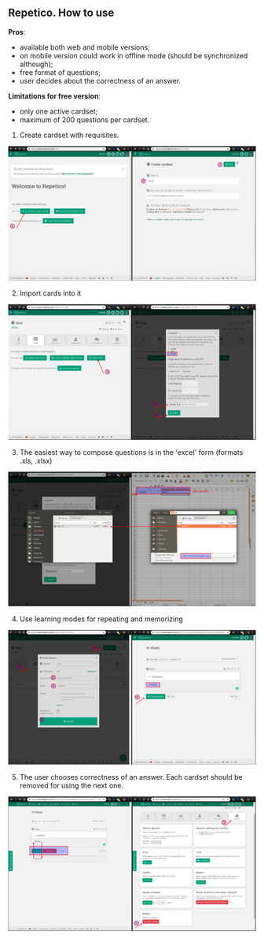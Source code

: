 ## Repetico. How to use

**Pros**:

- available both web and mobile versions;
- on mobile version could work in offline mode (should be synchronized although);
- free format of questions;
- user decides about the correctness of an answer. 

**Limitations for free version**:

- only one active cardset; 
- maximum of 200 questions per cardset.

1. Create cardset with requisites.

![img](../.data/004.png)

2. Import cards into it

![img](../.data/005.png)

3. The easiest way to compose questions is in the 'excel' form (formats .xls, .xlsx)

![img](../.data/006.png) 

4. Use learning modes for repeating and memorizing

![img](../.data/007.png)

5. The user chooses correctness of an answer. Each cardset should be removed for using the next one.

![img](../.data/008.png)
